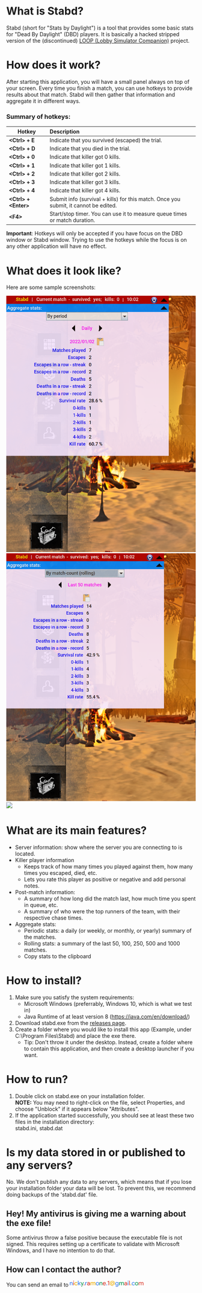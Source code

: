 # What is Stabd?
Stabd (short for "Stats by Daylight") is a tool that provides some basic stats for "Dead By Daylight" (DBD) players. 
It is basically a hacked stripped version of the (discontinued) [LOOP (Lobby Simulator Companion)](https://github.com/nickyramone/LobbySimulatorCompanion) project.

# How does it work?
After starting this application, you will have a small panel always on top of your screen.
Every time you finish a match, you can use hotkeys to provide results about that match. Stabd will then gather that
information and aggregate it in different ways.

### Summary of hotkeys:
Hotkey                      | Description  
----------------------------|:-----------------------------------------------
**\<Ctrl\> + E**            | Indicate that you survived (escaped) the trial.
**\<Ctrl\> + D**            | Indicate that you died in the trial.
**\<Ctrl\> + 0**            | Indicate that killer got 0 kills.
**\<Ctrl\> + 1**            | Indicate that killer got 1 kills.
**\<Ctrl\> + 2**            | Indicate that killer got 2 kills.
**\<Ctrl\> + 3**            | Indicate that killer got 3 kills.
**\<Ctrl\> + 4**            | Indicate that killer got 4 kills.
**\<Ctrl\> + \<Enter\>**    | Submit info (survival + kills) for this match. Once you submit, it cannot be edited.
**\<F4\>**                  | Start/stop timer. You can use it to measure queue times or match duration.     

**Important**: Hotkeys will only be accepted if you have focus on the DBD window or Stabd window. Trying to use the
hotkeys while the focus is on any other application will have no effect.

# What does it look like?
Here are some sample screenshots:

![](docs/images/sample_1.png)
![](docs/images/sample_2.png)
![](docs/images/sample_3.png)


# What are its main features?
  * Server information: show where the server you are connecting to is located.
  * Killer player information
    * Keeps track of how many times you played against them, how many times you escaped, died, etc.
    * Lets you rate this player as positive or negative and add personal notes. 
  * Post-match information: 
    * A summary of how long did the match last, how much time you spent in queue, etc.
    * A summary of who were the top runners of the team, with their respective chase times.
  * Aggregate stats:
    * Periodic stats: a daily (or weekly, or monthly, or yearly) summary of the matches.
    * Rolling stats: a summary of the last 50, 100, 250, 500 and 1000 matches.
    * Copy stats to the clipboard
  

# How to install?
1. Make sure you satisfy the system requirements:
    * Microsoft Windows (preferrably, Windows 10, which is what we test in)
    * Java Runtime of at least version 8 (https://java.com/en/download/)
1. Download stabd.exe from the [releases page](https://github.com/nickyramone/stabd/releases).
1. Create a folder where you would like to install this app (Example, under C:\Program Files\Stabd) 
   and place the exe there.
   * Tip: Don't throw it under the desktop. Instead, create a folder where to contain this application, and then create
          a desktop launcher if you want.


# How to run?
1. Double click on stabd.exe on your installation folder.\
  **NOTE:** You may need to right-click on the file, select Properties, and choose "Unblock" if it appears below "Attributes".
1. If the application started successfully, you should see at least these two files in the installation directory:\
   stabd.ini, stabd.dat


# Is my data stored in or published to any servers?
No. We don't publish any data to any servers, which means that if you lose your installation folder 
 your data will be lost.
To prevent this, we recommend doing backups of the 'stabd.dat' file.



## Hey! My antivirus is giving me a warning about the exe file!
Some antivirus throw a false positive because the executable file is not signed. This requires setting up a certificate
to validate with Microsoft Windows, and I have no intention to do that.


## How can I contact the author?
You can send an email to ![](docs/images/contact.png)
